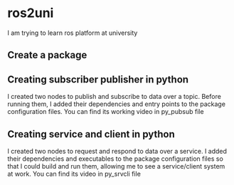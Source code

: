 # ros2uni
I am trying to learn ros platform at university
## Create a package

## Creating subscriber publisher in python
I created two nodes to publish and subscribe to data over a topic. Before running them, I added their dependencies and entry points to the package configuration files.
You can find its working video in py_pubsub file

## Creating service and client in python
I created two nodes to request and respond to data over a service. I added their dependencies and executables to the package configuration files so that I could build and run them, allowing me to see a service/client system at work. You can find its video in py_srvcli file

